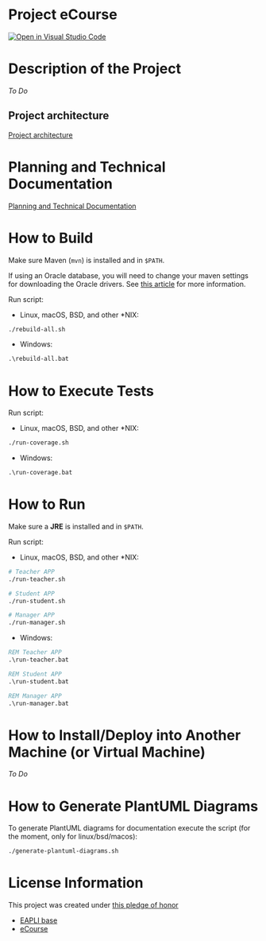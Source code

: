 Project eCourse
===============

[![Open in Visual Studio Code](https://classroom.github.com/assets/open-in-vscode-c66648af7eb3fe8bc4f294546bfd86ef473780cde1dea487d3c4ff354943c9ae.svg)](https://classroom.github.com/online_ide?assignment_repo_id=10488103&assignment_repo_type=AssignmentRepo)


# Description of the Project

*To Do*

## Project architecture

[Project architecture](./architecture.md)

# Planning and Technical Documentation

[Planning and Technical Documentation](docs/README.md)

# How to Build

Make sure Maven (`mvn`) is installed and in `$PATH`.

If using an Oracle database, you will need to change your maven settings for
downloading the Oracle drivers. See [this article](https://blogs.oracle.com/dev2dev/entry/how_to_get_oracle_jdbc#settings) for more information.

Run script:

- Linux, macOS, BSD, and other *NIX:
```bash
./rebuild-all.sh
```

- Windows:
```bat
.\rebuild-all.bat
```


# How to Execute Tests

Run script:

- Linux, macOS, BSD, and other *NIX:
```bash
./run-coverage.sh
```

- Windows:
```bat
.\run-coverage.bat
```


# How to Run

Make sure a **JRE** is installed and in `$PATH`.

Run script:

- Linux, macOS, BSD, and other *NIX:
```bash
# Teacher APP
./run-teacher.sh

# Student APP
./run-student.sh

# Manager APP
./run-manager.sh
```

- Windows:
```bat
REM Teacher APP
.\run-teacher.bat

REM Student APP
.\run-student.bat

REM Manager APP
.\run-manager.bat
```


# How to Install/Deploy into Another Machine (or Virtual Machine)

*To Do*

# How to Generate PlantUML Diagrams

To generate PlantUML diagrams for documentation execute the script (for the moment, only for linux/bsd/macos):

```bash
./generate-plantuml-diagrams.sh
```

# License Information

This project was created under [this pledge of honor](./pledge_of_honor.md)

- [EAPLI base](./LICENSE.eapli_base)
- [eCourse](./LICENSE)
